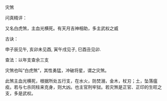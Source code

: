 灾煞

问真精评：

又名白虎煞，主血光横死。有天月吉神相助，多主武权之威

古诀：

申子辰见午, 亥卯未见酉, 寅午戌见子, 巳酉丑见卯.

查法：以年支查余三支

灾煞也叫“白虎煞”，其性勇猛，冲破将星，谓之灾煞。

此煞主血光横死，根据所处五行支，在水火，防焚溺，金木，杖刃；土，坠落瘟疫。若与七杀同柱来克身，则大凶。也主官刑牢狱。若灾煞是正官、正印的生旺之支，多是武权。

